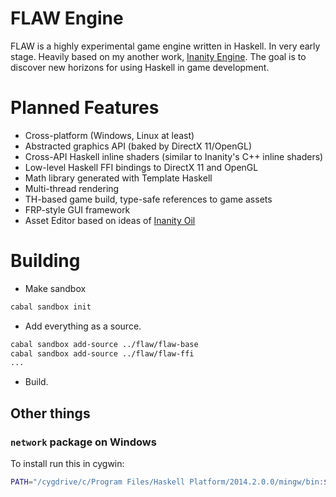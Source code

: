 # FLAW Engine

FLAW is a highly experimental game engine written in Haskell. In very early stage. Heavily based on my another work, [Inanity Engine](https://github.com/quyse/inanity). The goal is to discover new horizons for using Haskell in game development.

# Planned Features

* Cross-platform (Windows, Linux at least)
* Abstracted graphics API (baked by DirectX 11/OpenGL)
* Cross-API Haskell inline shaders (similar to Inanity's C++ inline shaders)
* Low-level Haskell FFI bindings to DirectX 11 and OpenGL
* Math library generated with Template Haskell
* Multi-thread rendering
* TH-based game build, type-safe references to game assets
* FRP-style GUI framework
* Asset Editor based on ideas of [Inanity Oil](https://github.com/quyse/oil)

# Building

* Make sandbox
```bash
cabal sandbox init
```
* Add everything as a source.
```bash
cabal sandbox add-source ../flaw/flaw-base
cabal sandbox add-source ../flaw/flaw-ffi
...
```
* Build.

## Other things

### `network` package on Windows

To install run this in cygwin:
```bash
PATH="/cygdrive/c/Program Files/Haskell Platform/2014.2.0.0/mingw/bin:$PATH" cabal install network --configure-option --build=x86_64-w64-mingw32
```
